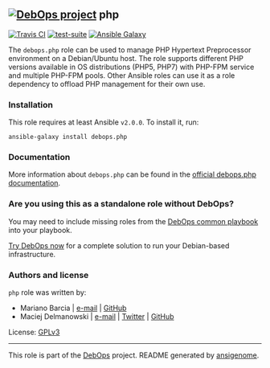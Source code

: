 ## [![DebOps project](http://debops.org/images/debops-small.png)](http://debops.org) php

<!-- This file was generated by Ansigenome. Do not edit this file directly but
     instead have a look at the files in the ./meta/ directory. -->

[![Travis CI](http://img.shields.io/travis/debops/ansible-php.svg?style=flat)](http://travis-ci.org/debops/ansible-php)
[![test-suite](http://img.shields.io/badge/test--suite-ansible--php-blue.svg?style=flat)](https://github.com/debops/test-suite/tree/master/ansible-php/)
[![Ansible Galaxy](http://img.shields.io/badge/galaxy-debops.php-660198.svg?style=flat)](https://galaxy.ansible.com/debops/php)


The `debops.php` role can be used to manage PHP Hypertext Preprocessor
environment on a Debian/Ubuntu host. The role supports different PHP versions
available in OS distributions (PHP5, PHP7) with PHP-FPM service and multiple
PHP-FPM pools. Other Ansible roles can use it as a role dependency to offload
PHP management for their own use.

### Installation

This role requires at least Ansible `v2.0.0`. To install it, run:

```Shell
ansible-galaxy install debops.php
```

### Documentation

More information about `debops.php` can be found in the
[official debops.php documentation](http://docs.debops.org/en/latest/ansible/roles/ansible-php/docs/).



### Are you using this as a standalone role without DebOps?

You may need to include missing roles from the [DebOps common
playbook](https://github.com/debops/debops-playbooks/blob/master/playbooks/common.yml)
into your playbook.

[Try DebOps now](https://github.com/debops/debops) for a complete solution to run your Debian-based infrastructure.





### Authors and license

`php` role was written by:

- Mariano Barcia | [e-mail](mailto:mariano.barcia@gmail.com) | [GitHub](https://github.com/mbarcia)
- Maciej Delmanowski | [e-mail](mailto:drybjed@gmail.com) | [Twitter](https://twitter.com/drybjed) | [GitHub](https://github.com/drybjed)

License: [GPLv3](https://tldrlegal.com/license/gnu-general-public-license-v3-%28gpl-3%29)

***

This role is part of the [DebOps](http://debops.org/) project. README generated by [ansigenome](https://github.com/nickjj/ansigenome/).
